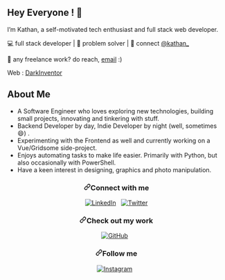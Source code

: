 <img src="https://github.com/amandewatnitrr/amandewatnitrr/raw/main/header_.png" alt style="max-width: 100%;" />
<h2> Hey Everyone ! 👋</h2>
<p>I’m Kathan, a self-motivated tech enthusiast and full stack web developer.</p>
<p>💻 full stack developer | 🌱 problem solver | 💬 connect <a href="https://twitter.com/kathanmehtaa">@kathan_</a></p>

<p>💼 any freelance work? do reach, <a href="ktmehta25@gmail.com">email</a> :)</p>
<p>Web : <a href="https://darkinventor.github.io/DarkIntro/">DarkInventor</a></p>


<h2> About Me </h2>
<ul><li>A Software Engineer who loves exploring new technologies, building small projects, innovating and tinkering with stuff.</li>
  <li>Backend Developer by day, Indie Developer by night (well, sometimes 😄) .</li>
<li>Experimenting with the Frontend as well and currently working on a Vue/Gridsome side-project.</li>
<li>Enjoys automating tasks to make life easier. Primarily with Python, but also occasionally with PowerShell.</li>
  <li>Have a keen interest in designing, graphics and photo manipulation.</li>
  </ul>
  <h3 align="center"><a id="user-content-connect-with-me" class="anchor" aria-hidden="true" href="#connect-with-me"><svg class="octicon octicon-link" viewBox="0 0 16 16" version="1.1" width="16" height="16" aria-hidden="true"><path fill-rule="evenodd" d="M7.775 3.275a.75.75 0 001.06 1.06l1.25-1.25a2 2 0 112.83 2.83l-2.5 2.5a2 2 0 01-2.83 0 .75.75 0 00-1.06 1.06 3.5 3.5 0 004.95 0l2.5-2.5a3.5 3.5 0 00-4.95-4.95l-1.25 1.25zm-4.69 9.64a2 2 0 010-2.83l2.5-2.5a2 2 0 012.83 0 .75.75 0 001.06-1.06 3.5 3.5 0 00-4.95 0l-2.5 2.5a3.5 3.5 0 004.95 4.95l1.25-1.25a.75.75 0 00-1.06-1.06l-1.25 1.25a2 2 0 01-2.83 0z"></path></svg></a>Connect with me</h3>
<p align="center">
<a href="https://www.linkedin.com/in/kathan-mehta-3ab79a1a5/" rel="nofollow"><img title="LinkedIn" src="https://raw.githubusercontent.com/ronan696/ronan696/master/assets/linkedin.svg" style="max-width: 100%;"></a>&nbsp;&nbsp;
<a href="https://twitter.com/kathanmehtaa" rel="nofollow"><img title="Twitter" src="https://raw.githubusercontent.com/ronan696/ronan696/master/assets/twitter.svg" style="max-width: 100%;"></a>
</p>
<h3 align="center"><a id="user-content-check-out-my-work" class="anchor" aria-hidden="true" href="#check-out-my-work"><svg class="octicon octicon-link" viewBox="0 0 16 16" version="1.1" width="16" height="16" aria-hidden="true"><path fill-rule="evenodd" d="M7.775 3.275a.75.75 0 001.06 1.06l1.25-1.25a2 2 0 112.83 2.83l-2.5 2.5a2 2 0 01-2.83 0 .75.75 0 00-1.06 1.06 3.5 3.5 0 004.95 0l2.5-2.5a3.5 3.5 0 00-4.95-4.95l-1.25 1.25zm-4.69 9.64a2 2 0 010-2.83l2.5-2.5a2 2 0 012.83 0 .75.75 0 001.06-1.06 3.5 3.5 0 00-4.95 0l-2.5 2.5a3.5 3.5 0 004.95 4.95l1.25-1.25a.75.75 0 00-1.06-1.06l-1.25 1.25a2 2 0 01-2.83 0z"></path></svg></a><font _mstmutation="1" _msthash="3897907" _msttexthash="269776">Check out my work</font></h3>
<p align="center">
<a href="https://github.com/DarkInventor/"><img title="GitHub" src="https://raw.githubusercontent.com/ronan696/ronan696/master/assets/github.svg" style="max-width: 100%;"></a>&nbsp;&nbsp;
</p>

<h3 align="center"><a id="user-content-follow-me" class="anchor" aria-hidden="true" href="#follow-me"><svg class="octicon octicon-link" viewBox="0 0 16 16" version="1.1" width="16" height="16" aria-hidden="true"><path fill-rule="evenodd" d="M7.775 3.275a.75.75 0 001.06 1.06l1.25-1.25a2 2 0 112.83 2.83l-2.5 2.5a2 2 0 01-2.83 0 .75.75 0 00-1.06 1.06 3.5 3.5 0 004.95 0l2.5-2.5a3.5 3.5 0 00-4.95-4.95l-1.25 1.25zm-4.69 9.64a2 2 0 010-2.83l2.5-2.5a2 2 0 012.83 0 .75.75 0 001.06-1.06 3.5 3.5 0 00-4.95 0l-2.5 2.5a3.5 3.5 0 004.95 4.95l1.25-1.25a.75.75 0 00-1.06-1.06l-1.25 1.25a2 2 0 01-2.83 0z"></path></svg></a><font _mstmutation="1" _msthash="3898193" _msttexthash="115830">Follow me</font></h3>
<p align="center">
<a href="https://www.instagram.com/k_t_m_25/" rel="nofollow"><img title="Instagram" src="https://raw.githubusercontent.com/ronan696/ronan696/master/assets/instagram.svg" style="max-width: 100%;"></a>&nbsp;&nbsp;
</p>

